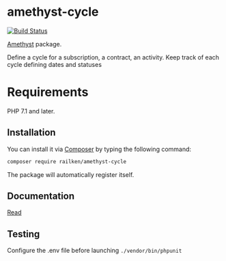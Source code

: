 # amethyst-cycle

[![Build Status](https://travis-ci.org/railken/amethyst-cycle.svg?branch=master)](https://travis-ci.org/railken/amethyst-cycle)

[Amethyst](https://github.com/railken/amethyst) package.

Define a cycle for a subscription, a contract, an activity. Keep track of each cycle defining dates and statuses

# Requirements

PHP 7.1 and later.

## Installation

You can install it via [Composer](https://getcomposer.org/) by typing the following command:

```bash
composer require railken/amethyst-cycle
```

The package will automatically register itself.

## Documentation

[Read](docs/index.md)

## Testing

Configure the .env file before launching `./vendor/bin/phpunit`
